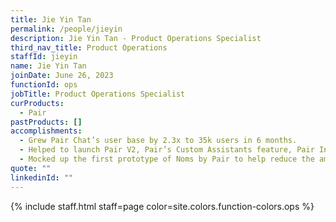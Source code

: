```yaml
---
title: Jie Yin Tan
permalink: /people/jieyin
description: Jie Yin Tan - Product Operations Specialist
third_nav_title: Product Operations
staffId: jieyin
name: Jie Yin Tan
joinDate: June 26, 2023
functionId: ops
jobTitle: Product Operations Specialist
curProducts:
  - Pair
pastProducts: []
accomplishments:
  - Grew Pair Chat’s user base by 2.3x to 35k users in 6 months.
  - Helped to launch Pair V2, Pair’s Custom Assistants feature, Pair Intern, and Pair Search.
  - Mocked up the first prototype of Noms by Pair to help reduce the amount of grunt work done by secretariats.
quote: ""
linkedinId: ""
---
```


{% include staff.html staff=page color=site.colors.function-colors.ops %}
